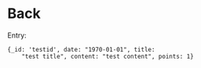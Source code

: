 # Back

Entry:
```
{_id: 'testid', date: "1970-01-01", title:
    "test title", content: "test content", points: 1}
```
